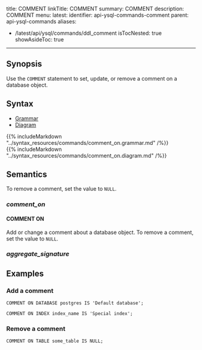 title: COMMENT
linkTitle: COMMENT
summary: COMMENT
description: COMMENT
menu:
  latest:
    identifier: api-ysql-commands-comment
    parent: api-ysql-commands
aliases:
  - /latest/api/ysql/commands/ddl_comment
isTocNested: true
showAsideToc: true
---

## Synopsis

Use the `COMMENT` statement to set, update, or remove a comment on a database object.

## Syntax

<ul class="nav nav-tabs nav-tabs-yb">
  <li >
    <a href="#grammar" class="nav-link active" id="grammar-tab" data-toggle="tab" role="tab" aria-controls="grammar" aria-selected="true">
      <i class="fas fa-file-alt" aria-hidden="true"></i>
      Grammar
    </a>
  </li>
  <li>
    <a href="#diagram" class="nav-link" id="diagram-tab" data-toggle="tab" role="tab" aria-controls="diagram" aria-selected="false">
      <i class="fas fa-project-diagram" aria-hidden="true"></i>
      Diagram
    </a>
  </li>
</ul>

<div class="tab-content">
  <div id="grammar" class="tab-pane fade show active" role="tabpanel" aria-labelledby="grammar-tab">
    {{% includeMarkdown "../syntax_resources/commands/comment_on.grammar.md" /%}}
  </div>
  <div id="diagram" class="tab-pane fade" role="tabpanel" aria-labelledby="diagram-tab">
    {{% includeMarkdown "../syntax_resources/commands/comment_on.diagram.md" /%}}
  </div>
</div>

## Semantics

To remove a comment, set the value to `NULL`.

### *comment_on*

#### COMMENT ON

Add or change a comment about a database object. To remove a comment, set the value to `NULL`.

### *aggregate_signature*

## Examples

### Add a comment

```postgresql
COMMENT ON DATABASE postgres IS 'Default database';
```

```postgresql
COMMENT ON INDEX index_name IS 'Special index';
```

### Remove a comment

```postgresql
COMMENT ON TABLE some_table IS NULL;
```